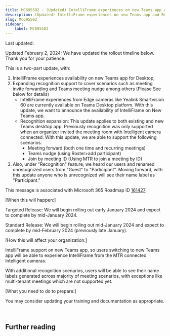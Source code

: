 ```yaml
---
title: MC695502 - (Updated) IntelliFrame experiences on new Teams app and Recognition expansion
description: (Updated) IntelliFrame experiences on new Teams app and Recognition expansion
slug: MC695502
sidebar:
    label: MC695502
---
```



Last updated: 

<p>Updated February 2, 2024: We have updated the rollout timeline below. Thank you for your patience.</p><p>This is a two-part&nbsp;update, with:&nbsp;<br></p><ol><li>IntelliFrame experiences availability on new Teams app for Desktop,&nbsp;</li><li>Expanding recognition support to cover scenarios such as meeting invite forwarding and Teams meeting nudge among others (Please&nbsp;See below for details)<ul><li>IntelliFrame experiences from Edge cameras like Yealink Smartvision 60 are currently available on Teams Desktop platform. With this update, we want to announce the availability of IntelliFrame on New Teams app.</li><li>Recognition expansion: This update applies to both existing and new Teams desktop app. Previously recognition was only supported when an organizer invited the meeting room with Intelligent camera connected. With this update, we are able to support the following scenarios.<ul><li>Meeting forward (both one time and recurring meetings)</li><li>Teams nudge (using Roster&gt;add participant)</li><li>Join by meeting ID (Using MTR to join a meeting by ID)</li></ul></li></ul></li><li>Also, under "Recognition" feature, we heard our users and renamed unrecognized users from "Guest" to "Participant". Moving forward, with this update anyone who is unrecognized will see their name label as "Participant."</li></ol><p>This message is associated with Microsoft 365 Roadmap ID <a href="https://www.microsoft.com/microsoft-365/roadmap?filters=&amp;searchterms=161427" target="_blank">161427</a></p><p>[When this will happen:]</p><p>Targeted Release: We will begin rolling out early January 2024 and expect to complete by mid-January 2024.</p><p>Standard Release: We will begin rolling out mid-January 2024 and expect to complete by mid-February 2024 (previously late January).
</p><p>[How this will affect your organization:]</p><p>IntelliFrame support on new Teams app, so users switching to new Teams app will be able to experience IntelliFrame from the MTR connected Intelligent cameras.</p><p>With additional recognition scenarios, users will be able to see their name labels generated across majority of meeting scenarios, with exceptions like multi-tenant meetings which are not supported yet.&nbsp;</p><p>[What you need to do to prepare:]</p><p>You may consider updating your training and documentation as appropriate.</p><p><br></p>

## Further reading
